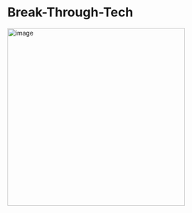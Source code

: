 # Break-Through-Tech
<img width="399" height="400" alt="image" src="https://github.com/user-attachments/assets/cdb60967-c466-4760-b10e-82c8797c616f" />
